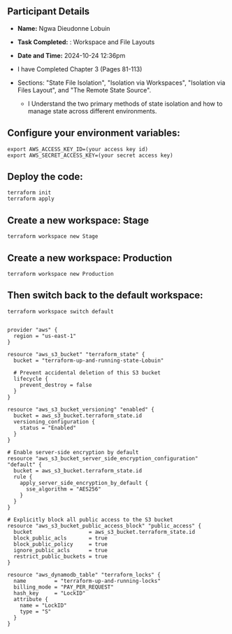 ## Participant Details
- **Name:** Ngwa Dieudonne Lobuin
- **Task Completed:** : Workspace and File Layouts
- **Date and Time:** 2024-10-24 12:36pm

- I have Completed Chapter 3 (Pages 81-113)
- Sections: "State File Isolation", "Isolation via Workspaces", "Isolation via Files Layout", and "The Remote State Source".
   - I Understand the two primary methods of state isolation and how to manage state across different environments.

## Configure your environment variables:

```
export AWS_ACCESS_KEY_ID=(your access key id)
export AWS_SECRET_ACCESS_KEY=(your secret access key)
```
## Deploy the code:
```hcl
terraform init
terraform apply
```
## Create a new workspace: Stage

```
terraform workspace new Stage
```

## Create a new workspace: Production

```
terraform workspace new Production
```

## Then switch back to the default workspace:

```
terraform workspace switch default
```





```hcl

provider "aws" {
  region = "us-east-1"
}

resource "aws_s3_bucket" "terraform_state" {
  bucket = "terraform-up-and-running-state-Lobuin"
  
  # Prevent accidental deletion of this S3 bucket
  lifecycle {
    prevent_destroy = false
  }
}

resource "aws_s3_bucket_versioning" "enabled" {
  bucket = aws_s3_bucket.terraform_state.id
  versioning_configuration {
    status = "Enabled"
  }
}

# Enable server-side encryption by default
resource "aws_s3_bucket_server_side_encryption_configuration" "default" {
  bucket = aws_s3_bucket.terraform_state.id
  rule {
    apply_server_side_encryption_by_default {
      sse_algorithm = "AES256"
    }
  }
}

# Explicitly block all public access to the S3 bucket
resource "aws_s3_bucket_public_access_block" "public_access" {
  bucket                  = aws_s3_bucket.terraform_state.id
  block_public_acls       = true
  block_public_policy     = true
  ignore_public_acls      = true
  restrict_public_buckets = true
}

resource "aws_dynamodb_table" "terraform_locks" {
  name         = "terraform-up-and-running-locks"
  billing_mode = "PAY_PER_REQUEST"
  hash_key     = "LockID"
  attribute {
    name = "LockID"
    type = "S"
  }
}
```
